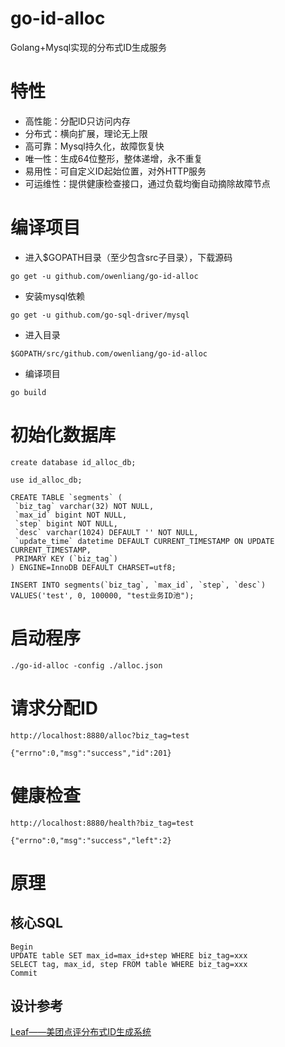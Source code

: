 # go-id-alloc
Golang+Mysql实现的分布式ID生成服务

# 特性
* 高性能：分配ID只访问内存
* 分布式：横向扩展，理论无上限
* 高可靠：Mysql持久化，故障恢复快
* 唯一性：生成64位整形，整体递增，永不重复
* 易用性：可自定义ID起始位置，对外HTTP服务
* 可运维性：提供健康检查接口，通过负载均衡自动摘除故障节点

# 编译项目
* 进入$GOPATH目录（至少包含src子目录），下载源码

```
go get -u github.com/owenliang/go-id-alloc
```

* 安装mysql依赖

```
go get -u github.com/go-sql-driver/mysql
```

* 进入目录

```
$GOPATH/src/github.com/owenliang/go-id-alloc
```

* 编译项目

```
go build
```

# 初始化数据库

```
create database id_alloc_db;

use id_alloc_db;

CREATE TABLE `segments` (
 `biz_tag` varchar(32) NOT NULL,
 `max_id` bigint NOT NULL,
 `step` bigint NOT NULL,
 `desc` varchar(1024) DEFAULT '' NOT NULL,
 `update_time` datetime DEFAULT CURRENT_TIMESTAMP ON UPDATE CURRENT_TIMESTAMP,
 PRIMARY KEY (`biz_tag`)
) ENGINE=InnoDB DEFAULT CHARSET=utf8;

INSERT INTO segments(`biz_tag`, `max_id`, `step`, `desc`) VALUES('test', 0, 100000, "test业务ID池");
```

# 启动程序

```
./go-id-alloc -config ./alloc.json
```

# 请求分配ID

```
http://localhost:8880/alloc?biz_tag=test

{"errno":0,"msg":"success","id":201}
```

# 健康检查

```
http://localhost:8880/health?biz_tag=test

{"errno":0,"msg":"success","left":2}
```

# 原理

## 核心SQL

```
Begin
UPDATE table SET max_id=max_id+step WHERE biz_tag=xxx
SELECT tag, max_id, step FROM table WHERE biz_tag=xxx
Commit
```

## 设计参考

[Leaf——美团点评分布式ID生成系统](https://tech.meituan.com/MT_Leaf.html)
